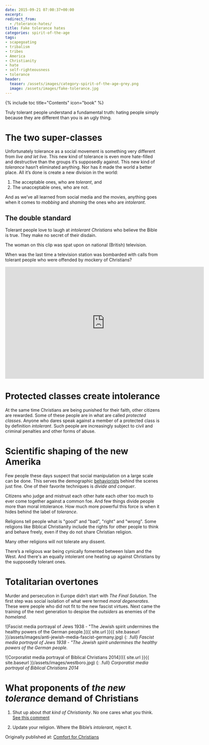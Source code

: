 ```yaml
---
date: 2015-09-21 07:00:37+00:00
excerpt: 
redirect_from:
  - /tolerance-hates/
title: Fake tolerance hates
categories: spirit-of-the-age
tags:
- scapegoating
- tribalism
- tribes
- America
- Christianity
- hate
- self-righteousness
- tolerance
header:
  teaser: /assets/images/category-spirit-of-the-age-grey.png
  image: /assets/images/fake-tolerance.jpg
---
```

{% include toc title="Contents" icon="book" %}


Truly tolerant people understand a fundamental truth: hating people simply because they are different than you is an ugly thing.



# The two super-classes



Unfortunately tolerance as a social movement is something very different from _live and let live_.  This new kind of tolerance is even more hate-filled and destructive than the groups it’s supposedly against.  This new kind of *tolerance* hasn’t eliminated anything.  Nor has it made the world a better place.  All it’s done is create a new division in the world:

1. The acceptable ones, who are *tolerant*, and
2. The unacceptable ones, who are not.

And as we’ve all learned from social media and the movies, anything goes when it comes to *mobbing* and *shaming* the ones who are *intolerant*.




## The double standard



Tolerant people love to laugh at _intolerant Christians_ who believe the Bible is true.  They make no secret of their disdain.

The woman on this clip was spat upon on national (British) television.

When was the last time a television station was bombarded with calls from tolerant people who were offended by mockery of Christians?

<iframe width="640" height="360" src="https://www.youtube-nocookie.com/embed/aJw45UfvdIo?rel=0" frameborder="0" allowfullscreen></iframe>

# Protected classes create intolerance



At the same time Christians are being punished for their faith, other citizens are rewarded.  Some of these people are in what are called _protected classes_.  Anyone who dares speak against a member of a protected class is by definition _intolerant_.  Such people are increasingly subject to civil and criminal penalties and other forms of abuse.



# Scientific shaping of the new Amerika



Few people these days suspect that social manipulation on a large scale can be done.  This serves the demographic [behaviorists](/spirit-of-the-age/behaviorism-and-social-conditioning/) behind the scenes just fine.  One of their favorite techniques is _divide and conquer_.

Citizens who judge and mistrust each other hate each other too much to ever come together against a common foe.  And few things divide people more than moral intolerance.  How much more powerful this force is when it hides behind the label of *tolerance*.

Religions tell people what is "good" and "bad", "right" and "wrong".  Some religions like Biblical Christianity include the rights for other people to think and behave freely, even if they do not share Christian religion.  

Many other religions will not tolerate any dissent.

There’s a religious war being cynically fomented between Islam and the West.  And there's an equally intolerant one heating up against Christians by the supposedly tolerant ones.



# Totalitarian overtones



Murder and persecution in Europe didn’t start with _The Final Solution_.  The first step was social isolation of what were termed *moral degenerates*.  These were people who did not fit to the new fascist virtues.  Next came the training of the next generation to despise the *outsiders* as enemies of the *homeland*.

![Fascist media portrayal of Jews 1938 - "The Jewish spirit undermines the healthy powers of the German people.]({{ site.url }}{{ site.baseurl }}/assets/images/anti-jewish-media-fascist-germany.jpg)
{: .full}
*Fascist media portrayal of Jews 1938 - "The Jewish spirit undermines the healthy powers of the German people.*

![Corporatist media portrayal of Biblical Christians 2014]({{ site.url }}{{ site.baseurl }}/assets/images/westboro.jpg)
{: .full}
*Corporatist media portrayal of Biblical Christians 2014*





# What proponents of *the new tolerance* demand of Christians







  1. Shut up about *that kind of Christianity*.  No one cares what you think. [See this comment](/memoirs/tarot-cards/#comment3)


  2. Update your religion.  Where the Bible’s *intolerant*, reject it.








<div>Originally published at: <a href='http://www.alecsatin.com/'>Comfort for Christians</a></div>
